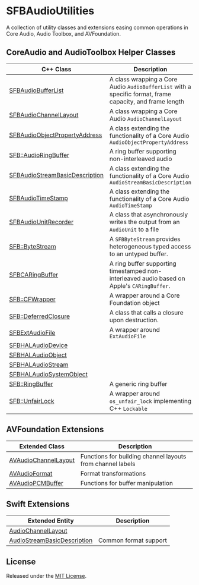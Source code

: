 # SFBAudioUtilities

A collection of utility classes and extensions easing common operations in Core Audio, Audio Toolbox, and AVFoundation.


## CoreAudio and AudioToolbox Helper Classes

| C++ Class | Description |
| --- | --- |
| [SFBAudioBufferList](SFBAudioBufferList.hpp) | A class wrapping a Core Audio `AudioBufferList` with a specific format, frame capacity, and frame length |
| [SFBAudioChannelLayout](SFBAudioChannelLayout.hpp) | A class wrapping a Core Audio `AudioChannelLayout` |
| [SFBAudioObjectPropertyAddress](SFBAudioObjectPropertyAddress.hpp) | A class extending the functionality of a Core Audio `AudioObjectPropertyAddress` |
| [SFB::AudioRingBuffer](SFBAudioRingBuffer.hpp) | A ring buffer supporting non-interleaved audio |
| [SFBAudioStreamBasicDescription](SFBAudioStreamBasicDescription.hpp) | A class extending the functionality of a Core Audio `AudioStreamBasicDescription` |
| [SFBAudioTimeStamp](SFBAudioTimeStamp.hpp) | A class extending the functionality of a Core Audio `AudioTimeStamp` |
| [SFBAudioUnitRecorder](SFBAudioUnitRecorder.hpp) | A class that asynchronously writes the output from an `AudioUnit` to a file |
| [SFB::ByteStream](SFBByteStream.hpp) | A `SFBByteStream` provides heterogeneous typed access to an untyped buffer. |
| [SFBCARingBuffer](SFBCARingBuffer.hpp) | A ring buffer supporting timestamped non-interleaved audio based on Apple's `CARingBuffer`. |
| [SFB::CFWrapper](SFBCFWrapper.hpp) | A wrapper around a Core Foundation object|
| [SFB::DeferredClosure](SFBDeferredClosure.hpp) | A class that calls a closure upon destruction. |
| [SFBExtAudioFile](SFBExtAudioFile.hpp) | A wrapper around `ExtAudioFile` |
| [SFBHALAudioDevice](SFBHALAudioDevice.hpp) | |
| [SFBHALAudioObject](SFBHALAudioObject.hpp) | |
| [SFBHALAudioStream](SFBHALAudioStream.hpp) | |
| [SFBHALAudioSystemObject](SFBHALAudioSystemObject.hpp) | |
| [SFB::RingBuffer](SFBRingBuffer.hpp) | A generic ring buffer |
| [SFB::UnfairLock](SFBUnfairLock.hpp) | A wrapper around `os_unfair_lock` implementing C++ `Lockable` |

## AVFoundation Extensions

| Extended Class | Description |
| --- | --- |
| [AVAudioChannelLayout](AVAudioChannelLayout+SFBChannelLabels.h) | Functions for building channel layouts from channel labels |
| [AVAudioFormat](AVAudioFormat+SFBFormatTransformation.h) | Format transformations |
| [AVAudioPCMBuffer](AVAudioPCMBuffer+SFBBufferUtilities.h) | Functions for buffer manipulation |

## Swift Extensions

| Extended Entity | Description |
| --- | --- |
| [AudioChannelLayout](AudioChannelLayout+SFBExtensions.swift) | |
| [AudioStreamBasicDescription](AudioStreamBasicDescription+SFBExtensions.swift) | Common format support |

## License

Released under the [MIT License](https://github.com/sbooth/SFBAudioUtilities/blob/main/LICENSE.txt).
